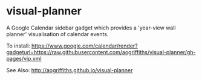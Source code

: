 # visual-planner
A Google Calendar sidebar gadget which provides a 'year-view wall planner' visualisation of calendar events.

To install:
https://www.google.com/calendar/render?gadgeturl=https://raw.githubusercontent.com/aogriffiths/visual-planner/gh-pages/vip.xml

See Also:
http://aogriffiths.github.io/visual-planner
